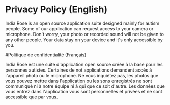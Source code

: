 # Privacy Policy (English)

India Rose is an open source application suite designed mainly for autism people. Some of our application can request access to your camera or microphone. Don't worry, your photo or recorded sound will not be given to any other people. Your data stay on your device and it's only accessible by you.

#Politique de confidentialité (Français)

India Rose est une suite d'application open source créée à la base pour les personnes autistes. Certaines de not applications demandent accès à l'appareil photo ou le microphone. Ne vous inquiétez pas, les photos que vous pouvez mettre dans l'application ou les sons enregistrés ne sont communiqué ni à notre équipe ni à qui que ce soit d'autre. Les données que vous entrez dans l'application vous sont personnelles et privées et ne sont accessible que par vous.
